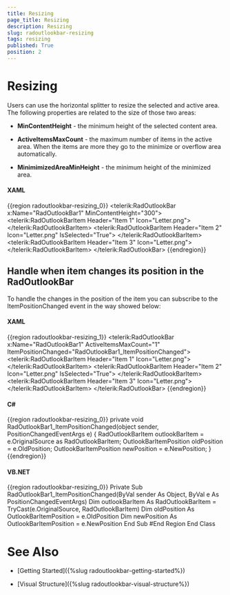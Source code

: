 ```yaml
---
title: Resizing
page_title: Resizing
description: Resizing
slug: radoutlookbar-resizing
tags: resizing
published: True
position: 2
---
```


# Resizing



Users can use the horizontal splitter to resize the selected and active
area. The following properties are related to the size of those two areas:

* __MinContentHeight__ - the minimum height of
    the selected content area. 

* __ActiveItemsMaxCount__ - the maximum number of items in
    the active area. When the items are more they go to the minimize or
    overflow area automatically.

* __MinimimizedAreaMinHeight__ - the minimum height of the
    minimized area.

#### __XAML__

{{region radoutlookbar-resizing_0}}
	        <telerik:RadOutlookBar x:Name="RadOutlookBar1" MinContentHeight="300">
	            <telerik:RadOutlookBarItem Header="Item 1" Icon="Letter.png">
	                <TextBlock Text="Item 1 Content" />
	            </telerik:RadOutlookBarItem>
	            <telerik:RadOutlookBarItem Header="Item 2" 
	                                       Icon="Letter.png"
	                                       IsSelected="True">
	                <TextBlock Text="Item 2 Content" />
	            </telerik:RadOutlookBarItem>
	            <telerik:RadOutlookBarItem Header="Item 3" Icon="Letter.png">
	                <TextBlock Text="Item 3 Content" />
	            </telerik:RadOutlookBarItem>
	        </telerik:RadOutlookBar>
	{{endregion}}



## Handle when item changes its position in the RadOutlookBar

To handle the changes in the position of the item you can subscribe to the
ItemPositionChanged event in the way showed below:

#### __XAML__

{{region radoutlookbar-resizing_1}}
	        <telerik:RadOutlookBar x:Name="RadOutlookBar1" 
	                               ActiveItemsMaxCount="1"
	                               ItemPositionChanged="RadOutlookBar1_ItemPositionChanged">
	            <telerik:RadOutlookBarItem Header="Item 1" Icon="Letter.png">
	                <TextBlock Text="Item 1 Content" />
	            </telerik:RadOutlookBarItem>
	            <telerik:RadOutlookBarItem Header="Item 2" 
	                                       Icon="Letter.png"
	                                       IsSelected="True">
	                <TextBlock Text="Item 2 Content" />
	            </telerik:RadOutlookBarItem>
	            <telerik:RadOutlookBarItem Header="Item 3" Icon="Letter.png">
	                <TextBlock Text="Item 3 Content" />
	            </telerik:RadOutlookBarItem>
	        </telerik:RadOutlookBar>
	{{endregion}}



#### __C#__

{{region radoutlookbar-resizing_0}}
			private void RadOutlookBar1_ItemPositionChanged(object sender, PositionChangedEventArgs e)
			{
				RadOutlookBarItem outlookBarItem = e.OriginalSource as RadOutlookBarItem;
				OutlookBarItemPosition oldPosition = e.OldPosition;
				OutlookBarItemPosition newPosition = e.NewPosition;
			}
	{{endregion}}



#### __VB.NET__

{{region radoutlookbar-resizing_0}}
		Private Sub RadOutlookBar1_ItemPositionChanged(ByVal sender As Object, ByVal e As PositionChangedEventArgs)
			Dim outlookBarItem As RadOutlookBarItem = TryCast(e.OriginalSource, RadOutlookBarItem)
			Dim oldPosition As OutlookBarItemPosition = e.OldPosition
			Dim newPosition As OutlookBarItemPosition = e.NewPosition
		End Sub
	#End Region
	End Class



# See Also

 * [Getting Started]({%slug radoutlookbar-getting-started%})

 * [Visual Structure]({%slug radoutlookbar-visual-structure%})

